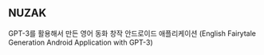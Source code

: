 ## NUZAK
GPT-3를 활용해서 만든 영어 동화 창작 안드로이드 애플리케이션 
(English Fairytale Generation Android Application with GPT-3)
